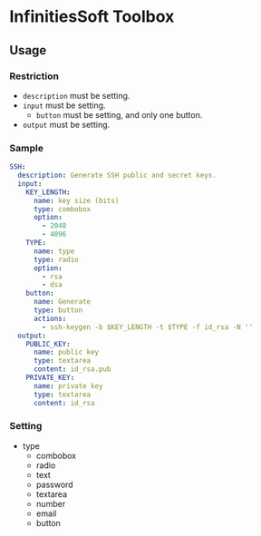 # **InfinitiesSoft Toolbox**


## Usage

### Restriction
- `description` must be setting.
- `input` must be setting.
  - `button` must be setting, and only one button.
- `output` must be setting.

### Sample
```yaml
SSH:
  description: Generate SSH public and secret keys.
  input:
    KEY_LENGTH:
      name: key size (bits)
      type: combobox
      option:
        - 2048
        - 4096
    TYPE:
      name: type
      type: radio
      option:
        - rsa
        - dsa
    button:
      name: Generate
      type: button
      actions: 
        - ssh-keygen -b $KEY_LENGTH -t $TYPE -f id_rsa -N ''
  output:
    PUBLIC_KEY:
      name: public key
      type: textarea
      content: id_rsa.pub
    PRIVATE_KEY:
      name: private key
      type: textarea
      content: id_rsa
```

### Setting
- type
  - combobox
  - radio
  - text
  - password
  - textarea
  - number
  - email
  - button